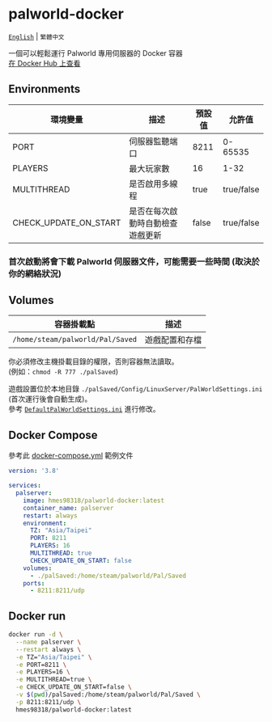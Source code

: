 # palworld-docker
[`English`](./README.md) | `繁體中文`

一個可以輕鬆運行 Palworld 專用伺服器的 Docker 容器  
[在 Docker Hub 上查看](https://hub.docker.com/r/hmes98318/palworld-docker)  


## Environments
| 環境變量                  | 描述                                 | 預設值         | 允許值             |
|------------------------|------------------------------------|--------------|---------------------|
| PORT                   | 伺服器監聽端口                       | 8211         | 0-65535             |
| PLAYERS                | 最大玩家數                           | 16           | 1-32                |
| MULTITHREAD            | 是否啟用多線程                       | true         | true/false          |
| CHECK_UPDATE_ON_START  | 是否在每次啟動時自動檢查遊戲更新         | false         | true/false          |

### 首次啟動將會下載 Palworld 伺服器文件，可能需要一些時間 (取決於你的網絡狀況)


## Volumes
| 容器掛載點                          | 描述              |
|----------------------------------|------------------|
| `/home/steam/palworld/Pal/Saved` | 遊戲配置和存檔      |

你必須修改主機掛載目錄的權限，否則容器無法讀取。  
 (例如：`chmod -R 777 ./palSaved`)  

遊戲設置位於本地目錄 `./palSaved/Config/LinuxServer/PalWorldSettings.ini` (首次運行後會自動生成)。  
參考 [`DefaultPalWorldSettings.ini`](./DefaultPalWorldSettings.ini) 進行修改。  


## Docker Compose
參考此 [docker-compose.yml](./docker-compose.yml) 範例文件

```yml
version: '3.8'

services:
  palserver:
    image: hmes98318/palworld-docker:latest
    container_name: palserver
    restart: always
    environment:
      TZ: "Asia/Taipei"
      PORT: 8211
      PLAYERS: 16
      MULTITHREAD: true
      CHECK_UPDATE_ON_START: false
    volumes:
      - ./palSaved:/home/steam/palworld/Pal/Saved
    ports:
      - 8211:8211/udp
```


## Docker run

```bash
docker run -d \
  --name palserver \
  --restart always \
  -e TZ="Asia/Taipei" \
  -e PORT=8211 \
  -e PLAYERS=16 \
  -e MULTITHREAD=true \
  -e CHECK_UPDATE_ON_START=false \
  -v $(pwd)/palSaved:/home/steam/palworld/Pal/Saved \
  -p 8211:8211/udp \
  hmes98318/palworld-docker:latest
```